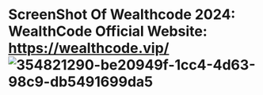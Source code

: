 # ScreenShot Of Wealthcode 2024: WealthCode Official Website: https://wealthcode.vip/ ![354821290-be20949f-1cc4-4d63-98c9-db5491699da5](https://github.com/user-attachments/assets/9ac3f3d2-e385-4ef0-be59-f8e76ca95e31)
